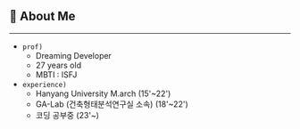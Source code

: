 ## 🤔 **About Me**
---
- `prof)`
  - Dreaming Developer
  - 27 years old
  - MBTI : ISFJ
- `experience)`
  - Hanyang University M.arch (15'~22')
  - GA-Lab (건축형태분석연구실 소속) (18'~22')
  - 코딩 공부중 (23'~)
